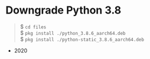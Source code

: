 # Downgrade Python 3.8

> $ `cd files`                                                  
> $ `pkg install ./python_3.8.6_aarch64.deb`                  
> $ `pkg install ./python-static_3.8.6_aarch64.deb`

- 2020
